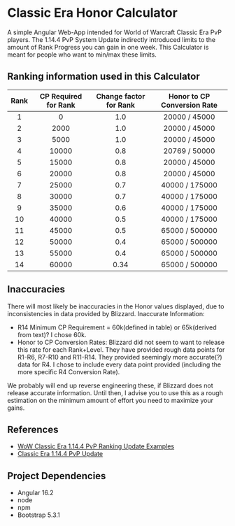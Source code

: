 # Classic Era Honor Calculator
A simple Angular Web-App intended for World of Warcraft Classic Era PvP players.
The 1.14.4 PvP System Update indirectly introduced limits to the amount of Rank Progress you can gain in one week.
This Calculator is meant for people who want to min/max these limits.

## Ranking information used in this Calculator
| Rank | CP Required for Rank | Change factor for Rank | Honor to CP Conversion Rate |
|:----:|:--------------------:|:----------------------:|:---------------------------:|
| 1    | 0                    | 1.0                    | 20000 / 45000               |
| 2    | 2000                 | 1.0                    | 20000 / 45000               |
| 3    | 5000                 | 1.0                    | 20000 / 45000               |
| 4    | 10000                | 0.8                    | 20769 / 50000               |
| 5    | 15000                | 0.8                    | 20000 / 45000               |
| 6    | 20000                | 0.8                    | 20000 / 45000               |
| 7    | 25000                | 0.7                    | 40000 / 175000               |
| 8    | 30000                | 0.7                    | 40000 / 175000               |
| 9    | 35000                | 0.6                    | 40000 / 175000               |
| 10   | 40000                | 0.5                    | 40000 / 175000               |
| 11   | 45000                | 0.5                    | 65000 / 500000               |
| 12   | 50000                | 0.4                    | 65000 / 500000               |
| 13   | 55000                | 0.4                    | 65000 / 500000               |
| 14   | 60000                | 0.34                   | 65000 / 500000               |

## Inaccuracies
There will most likely be inaccuracies in the Honor values displayed, due to inconsistencies in data provided by Blizzard.
Inaccurate Information:
- R14 Minimum CP Requirement = 60k(defined in table) or 65k(derived from text)? I chose 60k.
- Honor to CP Conversion Rates: Blizzard did not seem to want to release this rate for each Rank+Level. They have provided rough data points for R1-R6, R7-R10 and R11-R14. They provided seemingly more accurate(?) data for R4. I chose to include every data point provided (including the more specific R4 Conversion Rate).

We probably will end up reverse engineering these, if Blizzard does not release accurate information.
Until then, I advise you to use this as a rough estimation on the minimum amount of effort you need to maximize your gains.

## References
- [WoW Classic Era 1.14.4 PvP Ranking Update Examples](https://eu.forums.blizzard.com/en/wow/t/wow-classic-era-1144-pvp-ranking-update-examples/463646)
- [Classic Era 1.14.4 PvP Update](https://eu.forums.blizzard.com/en/wow/t/classic-era-1144-pvp-update/457615)

## Project Dependencies
- Angular 16.2
- node
- npm
- Bootstrap 5.3.1

